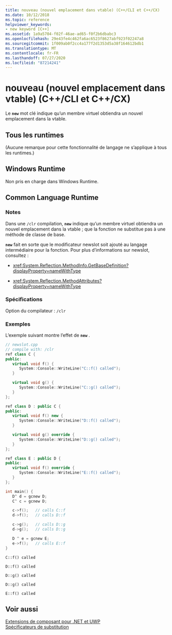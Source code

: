 ```yaml
---
title: nouveau (nouvel emplacement dans vtable) (C++/CLI et C++/CX)
ms.date: 10/12/2018
ms.topic: reference
helpviewer_keywords:
- new keyword [C++]
ms.assetid: 1a9a5704-f02f-46ae-ad65-f0f2b6dbabc3
ms.openlocfilehash: 29e43fe4c462fa6ac6523f8627abf923f02247a8
ms.sourcegitcommit: 1f009ab0f2cc4a177f2d1353d5a38f164612bdb1
ms.translationtype: MT
ms.contentlocale: fr-FR
ms.lasthandoff: 07/27/2020
ms.locfileid: "87214241"
---
```

# <a name="new-new-slot-in-vtable--ccli-and-ccx"></a>nouveau (nouvel emplacement dans vtable) (C++/CLI et C++/CX)

Le **`new`** mot clé indique qu’un membre virtuel obtiendra un nouvel emplacement dans la vtable.

## <a name="all-runtimes"></a>Tous les runtimes

(Aucune remarque pour cette fonctionnalité de langage ne s’applique à tous les runtimes.)

## <a name="windows-runtime"></a>Windows Runtime

Non pris en charge dans Windows Runtime.

## <a name="common-language-runtime"></a>Common Language Runtime

### <a name="remarks"></a>Notes

Dans une `/clr` compilation, **`new`** indique qu’un membre virtuel obtiendra un nouvel emplacement dans la vtable ; que la fonction ne substitue pas à une méthode de classe de base.

**`new`** fait en sorte que le modificateur newslot soit ajouté au langage intermédiaire pour la fonction.  Pour plus d’informations sur newslot, consultez :

- <xref:System.Reflection.MethodInfo.GetBaseDefinition?displayProperty=nameWithType>

- <xref:System.Reflection.MethodAttributes?displayProperty=nameWithType>

### <a name="requirements"></a>Spécifications

Option du compilateur : `/clr`

### <a name="examples"></a>Exemples

L’exemple suivant montre l’effet de **`new`** .

```cpp
// newslot.cpp
// compile with: /clr
ref class C {
public:
   virtual void f() {
      System::Console::WriteLine("C::f() called");
   }

   virtual void g() {
      System::Console::WriteLine("C::g() called");
   }
};

ref class D : public C {
public:
   virtual void f() new {
      System::Console::WriteLine("D::f() called");
   }

   virtual void g() override {
      System::Console::WriteLine("D::g() called");
   }
};

ref class E : public D {
public:
   virtual void f() override {
      System::Console::WriteLine("E::f() called");
   }
};

int main() {
   D^ d = gcnew D;
   C^ c = gcnew D;

   c->f();   // calls C::f
   d->f();   // calls D::f

   c->g();   // calls D::g
   d->g();   // calls D::g

   D ^ e = gcnew E;
   e->f();   // calls E::f
}
```

```Output
C::f() called

D::f() called

D::g() called

D::g() called

E::f() called
```

## <a name="see-also"></a>Voir aussi

[Extensions de composant pour .NET et UWP](component-extensions-for-runtime-platforms.md)<br/>
[Spécificateurs de substitution](override-specifiers-cpp-component-extensions.md)
